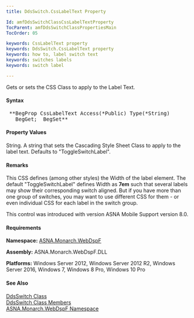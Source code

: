 ```yaml
---
title: DdsSwitch.CssLabelText Property

Id: amfDdsSwitchClassCssLabelTextProperty
TocParent: amfDdsSwitchClassPropertiesMain
TocOrder: 05

keywords: CssLabelText property
keywords: DdsSwitch.CssLabelText property
keywords: how to, label switch text
keywords: switches labels
keywords: switch label

---
```


Gets or sets the CSS Class to apply to the Label Text.

#### Syntax
<pre class="prettyprint"> **BegProp CssLabelText Access(*Public) Type(*String)
   BegGet;  BegSet** </pre>

#### Property Values
String. A string that sets the Cascading Style Sheet Class to apply to the label text. Defaults to "ToggleSwitchLabel".

#### Remarks
This CSS defines (among other styles) the Width of the label element. The default "ToggleSwitchLabel" defines Width as **7em** such that several labels may show their corresponding switch aligned. But if you have more than one group of switches, you may want to use different CSS for them - or even individual CSS for each label in the switch group. 

This control was introduced with version ASNA Mobile Support version 8.0.

#### Requirements
**Namespace:** [ASNA.Monarch.WebDspF](amfWebDspFNamespace.html)

**Assembly:** ASNA.Monarch.WebDspF.DLL

**Platforms:** Windows Server 2012, Windows Server 2012 R2, Windows Server 2016, Windows 7, Windows 8 Pro, Windows 10 Pro

#### See Also
[ DdsSwitch Class](amfDdsSwitchClass.html) <br /> [ DdsSwitch Class Members](amfDdsSwitchClassMembers.html) <br /> [ ASNA.Monarch.WebDspF Namespace](amfWebDspFNamespace.html) 
